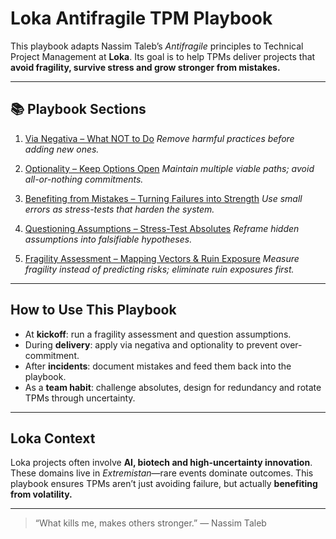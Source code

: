 # Loka Antifragile TPM Playbook

This playbook adapts Nassim Taleb’s *Antifragile* principles to Technical Project Management at **Loka**.
Its goal is to help TPMs deliver projects that **avoid fragility, survive stress and grow stronger from mistakes.**

---

## 📚 Playbook Sections

1. [Via Negativa – What NOT to Do](01-via-negativa.md)
   *Remove harmful practices before adding new ones.*

2. [Optionality – Keep Options Open](02-optionality.md)
   *Maintain multiple viable paths; avoid all-or-nothing commitments.*

3. [Benefiting from Mistakes – Turning Failures into Strength](03-benefiting-from-mistakes.md)
   *Use small errors as stress-tests that harden the system.*

4. [Questioning Assumptions – Stress-Test Absolutes](04-questioning-assumptions.md)
   *Reframe hidden assumptions into falsifiable hypotheses.*

5. [Fragility Assessment – Mapping Vectors & Ruin Exposure](05-fragility-assessment.md)
   *Measure fragility instead of predicting risks; eliminate ruin exposures first.*

---

## How to Use This Playbook
- At **kickoff**: run a fragility assessment and question assumptions.
- During **delivery**: apply via negativa and optionality to prevent over-commitment.
- After **incidents**: document mistakes and feed them back into the playbook.
- As a **team habit**: challenge absolutes, design for redundancy and rotate TPMs through uncertainty.

---

## Loka Context
Loka projects often involve **AI, biotech and high-uncertainty innovation**.
These domains live in *Extremistan*—rare events dominate outcomes.
This playbook ensures TPMs aren’t just avoiding failure, but actually **benefiting from volatility.**

---

> “What kills me, makes others stronger.” — Nassim Taleb
